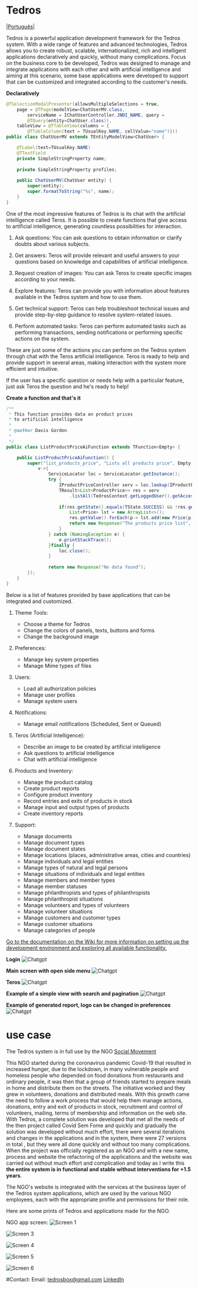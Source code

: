 # Tedros
|[Português](https://github.com/Tedros-Box/tedros-apps/blob/master/README-pt.md)|

Tedros is a powerful application development framework for the Tedros system. With a wide range of features and advanced technologies, Tedros allows you to create robust, scalable, internationalized, rich and intelligent applications declaratively and quickly, without many complications. Focus on the business core to be developed, Tedros was designed to manage and integrate applications with each other and with artificial intelligence and aiming at this scenario, some base applications were developed to support that can be customized and integrated according to the customer's needs.

**Declaratively**
```java
@TSelectionModalPresenter(allowsMultipleSelections = true, 
	page = @TPage(modelView=ChatUserMV.class, 
		serviceName = IChatUserController.JNDI_NAME, query = 
		@TQuery(entity=ChatUser.class)),
	tableView = @TTableView(columns = { 
		@TTableColumn(text = TUsualKey.NAME, cellValue="name")}))
public class ChatUserMV extends TEntityModelView<ChatUser> {

	@TLabel(text=TUsualKey.NAME)
	@TTextField
	private SimpleStringProperty name;
	
	private SimpleStringProperty profiles;
	
	public ChatUserMV(ChatUser entity) {
		super(entity);
		super.formatToString("%s", name);
	}
}
```

One of the most impressive features of Tedros is its chat with the artificial intelligence called Teros. It is possible to create functions that give access to artificial intelligence, generating countless possibilities for interaction.

1. Ask questions: You can ask questions to obtain information or clarify doubts about various subjects.

2. Get answers: Teros will provide relevant and useful answers to your questions based on knowledge and capabilities of artificial intelligence.

3. Request creation of images: You can ask Teros to create specific images according to your needs.

4. Explore features: Teros can provide you with information about features available in the Tedros system and how to use them.

5. Get technical support: Teros can help troubleshoot technical issues and provide step-by-step guidance to resolve system-related issues.

6. Perform automated tasks: Teros can perform automated tasks such as performing transactions, sending notifications or performing specific actions on the system.

These are just some of the actions you can perform on the Tedros system through chat with the Teros artificial intelligence. Teros is ready to help and provide support in several areas, making interaction with the system more efficient and intuitive.

If the user has a specific question or needs help with a particular feature, just ask Teros the question and he's ready to help!

**Create a function and that's it**
```java
/**
 * This function provides data on product prices 
 * to artificial intelligence
 * 
 * @author Davis Gordon
 *
 */
public class ListProductPriceAiFunction extends TFunction<Empty> {

	public ListProductPriceAiFunction() {
		super("list_products_price", "Lists all products price", Empty.class, 
			v->{
				ServiceLocator loc = ServiceLocator.getInstance();
				try {
					IProductPriceController serv = loc.lookup(IProductPriceController.JNDI_NAME);
					TResult<List<ProductPrice>> res = serv
						.listAll(TedrosContext.getLoggedUser().getAccessToken(), ProductPrice.class);
					
					if(res.getState().equals(TState.SUCCESS) && !res.getValue().isEmpty()) {
						List<Price> lst = new ArrayList<>();
						res.getValue().forEach(p-> lst.add(new Price(p)));
						return new Response("The products price list", lst);
					}
				} catch (NamingException e) {
					e.printStackTrace();
				}finally {
					loc.close();
				}
				
				return new Response("No data found");
		});
	}
}
```

Below is a list of features provided by base applications that can be integrated and customized.

1. Theme Tools:
    - Choose a theme for Tedros
    - Change the colors of panels, texts, buttons and forms
    - Change the background image

2. Preferences:
    - Manage key system properties
    - Manage Mime types of files

3. Users:
    - Load all authorization policies
    - Manage user profiles
    - Manage system users

4. Notifications:
    - Manage email notifications (Scheduled, Sent or Queued)

5. Teros (Artificial Intelligence):
    - Describe an image to be created by artificial intelligence
    - Ask questions to artificial intelligence
    - Chat with artificial intelligence

6. Products and Inventory:
    - Manage the product catalog
    - Create product reports
    - Configure product inventory
    - Record entries and exits of products in stock
    - Manage input and output types of products
    - Create inventory reports

7. Support:
    - Manage documents
    - Manage document types
    - Manage document states
    - Manage locations (places, administrative areas, cities and countries)
    - Manage individuals and legal entities
    - Manage types of natural and legal persons
    - Manage situations of individuals and legal entities
    - Manage members and member types
    - Manage member statuses
    - Manage philanthropists and types of philanthropists
    - Manage philanthropist situations
    - Manage volunteers and types of volunteers
    - Manage volunteer situations
    - Manage customers and customer types
    - Manage customer situations
    - Manage categories of people

[Go to the documentation on the Wiki for more information on setting up the development environment and exploring all available functionality.](https://github.com/Tedros-Box/tedros-apps/wiki)

**Login**
![Chatgpt](https://github.com/Tedros-Box/tedros-apps/blob/master/printscreen/tedrosbox.png)

**Main screen with open side menu**
![Chatgpt](https://github.com/Tedros-Box/tedros-apps/blob/master/printscreen/menu.png)

**Teros**
![Chatgpt](https://github.com/Tedros-Box/tedros-apps/blob/master/printscreen/teros3.png)

**Example of a simple view with search and pagination**
![Chatgpt](https://github.com/Tedros-Box/tedros-apps/blob/master/printscreen/producprice.png)

**Example of generated report, logo can be changed in preferences**
![Chatgpt](https://github.com/Tedros-Box/tedros-apps/blob/master/printscreen/pf_rel2.png)


# use case

The Tedros system is in full use by the NGO [Social Movement](http://www.somossocial.org.br)

This NGO started during the coronavirus pandemic Covid-19 that resulted in increased hunger, due to the lockdown, in many vulnerable people and homeless people who depended on food donations from restaurants and ordinary people, it was then that a group of friends started to prepare meals in home and distribute them on the streets. The initiative worked and they grew in volunteers, donations and distributed meals. With this growth came the need to follow a work process that would help them manage actions, donations, entry and exit of products in stock, recruitment and control of volunteers, mailing, terms of membership and information on the web site. With Tedros, a complete solution was developed that met all the needs of the then project called Covid Sem Fome and quickly and gradually the solution was developed without much effort, there were several iterations and changes in the applications and in the system, there were 27 versions in total , but they were all done quickly and without too many complications. When the project was officially registered as an NGO and with a new name, process and website the refactoring of the applications and the website was carried out without much effort and complication and today as I write this **the entire system is in functional and stable without interventions for +1.5 years**.

The NGO's website is integrated with the services at the business layer of the Tedros system applications, which are used by the various NGO employees, each with the appropriate profile and permissions for their role.

Here are some prints of Tedros and applications made for the NGO.

NGO app screen:
![Screen 1](https://github.com/Tedros-Box/tedros-apps/blob/master/printscreen/somos1.png)

![Screen 3](https://github.com/Tedros-Box/tedros-apps/blob/master/printscreen/somos3.png)

![Screen 4](https://github.com/Tedros-Box/tedros-apps/blob/master/printscreen/somos4.png)

![Screen 5](https://github.com/Tedros-Box/tedros-apps/blob/master/printscreen/somos5.png)

![Screen 6](https://github.com/Tedros-Box/tedros-apps/blob/master/printscreen/somos6.png)


#Contact:
Email: tedrosbox@gmail.com
[LinkedIn](https://www.linkedin.com/in/davis-gordon-dun/)
